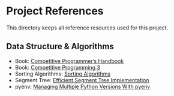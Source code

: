 # Project References

This directory keeps all reference resources used for this project.

## Data Structure & Algorithms

- Book: [Competitive Programmer’s Handbook](./Competitive%20Programmer’s%20Handbook.pdf)
- Book: [Competitive Programming 3](./Competitive%20Programming%203.pdf)
- Sorting Algorithms: [Sorting Algorithms](https://www.geeksforgeeks.org/sorting-algorithms/)
- Segment Tree: [Efficient Segment Tree Implementation](https://www.geeksforgeeks.org/segment-tree-efficient-implementation/)
- pyenv: [Managing Multiple Python Versions With pyenv](https://realpython.com/intro-to-pyenv/)
